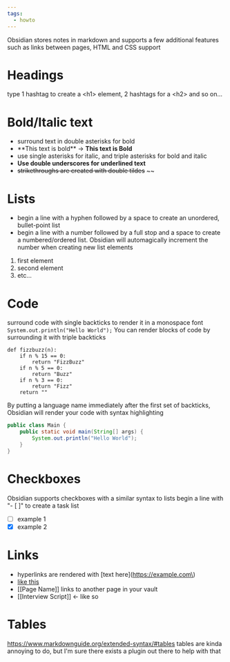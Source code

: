 ```yaml
---
tags:
  - howto
---
```


Obsidian stores notes in markdown and supports a few additional features such as links between pages, HTML and CSS support

# Headings
type 1 hashtag to create a \<h1>  element, 2 hashtags for a \<h2> and so on...
# Bold/Italic text
- surround text in double asterisks for bold
- \*\*This text is bold\*\* -> **This text is Bold**
- use single asterisks for italic, and triple asterisks for bold and italic
- __Use double underscores for underlined text__
- ~~strikethroughs are created with double tildes~~ \~\~
# Lists
- begin a line with a hyphen followed by a space to create an unordered, bullet-point list
- begin a line with a number followed by a full stop and a space to create a numbered/ordered list. Obsidian will automagically increment the number when creating new list elements
1. first element
2. second element
3. etc...
# Code
surround code with single backticks to render it in a monospace font
`System.out.println("Hello World");`
You can render blocks of code by surrounding it with triple backticks
```
def fizzbuzz(n):
	if n % 15 == 0:
		return "FizzBuzz"
	if n % 5 == 0:
		return "Buzz"
	if n % 3 == 0:
		return "Fizz"
	return ""
```
By putting a language name immediately after the first set of backticks, Obsidian will render your code with syntax highlighting
```java
public class Main {
	public static void main(String[] args) {
		System.out.println("Hello World");
	}
}
```
# Checkboxes
Obsidian supports checkboxes with a similar syntax to lists
begin a line with "- [ ]" to create a task list
- [ ] example 1
- [x] example 2
# Links
- hyperlinks are rendered with \[text here\]\(https://example.com\)
- [like this](https://www.robinsweb.com/duckpin/duck-comments.html)
- \[\[Page Name\]\] links to another page in your vault
- [[Interview Script]] <- like so
# Tables
https://www.markdownguide.org/extended-syntax/#tables
tables are kinda annoying to do, but I'm sure there exists a plugin out there to help with that
